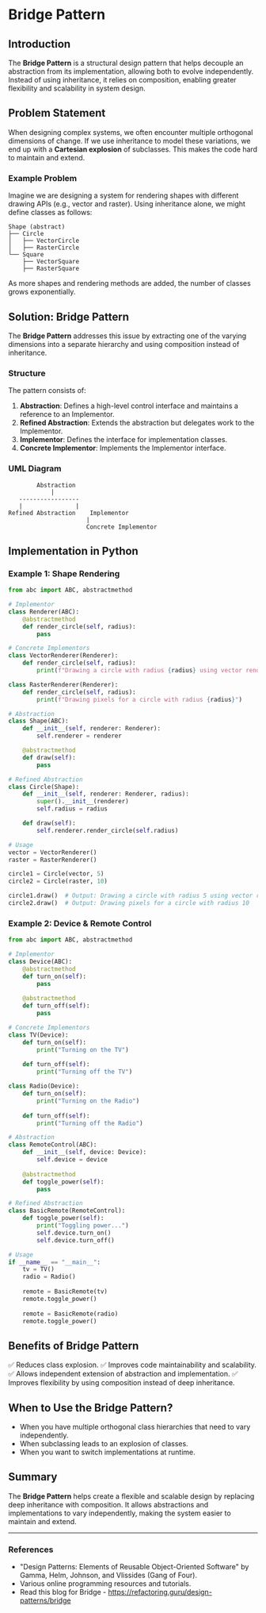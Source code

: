 # Bridge Pattern

## Introduction
The **Bridge Pattern** is a structural design pattern that helps decouple an abstraction from its implementation, allowing both to evolve independently. Instead of using inheritance, it relies on composition, enabling greater flexibility and scalability in system design.

## Problem Statement
When designing complex systems, we often encounter multiple orthogonal dimensions of change. If we use inheritance to model these variations, we end up with a **Cartesian explosion** of subclasses. This makes the code hard to maintain and extend.

### Example Problem
Imagine we are designing a system for rendering shapes with different drawing APIs (e.g., vector and raster). Using inheritance alone, we might define classes as follows:

```
Shape (abstract)
├── Circle
│   ├── VectorCircle
│   ├── RasterCircle
└── Square
    ├── VectorSquare
    ├── RasterSquare
```

As more shapes and rendering methods are added, the number of classes grows exponentially.

## Solution: Bridge Pattern
The **Bridge Pattern** addresses this issue by extracting one of the varying dimensions into a separate hierarchy and using composition instead of inheritance.

### Structure
The pattern consists of:
1. **Abstraction**: Defines a high-level control interface and maintains a reference to an Implementor.
2. **Refined Abstraction**: Extends the abstraction but delegates work to the Implementor.
3. **Implementor**: Defines the interface for implementation classes.
4. **Concrete Implementor**: Implements the Implementor interface.

### UML Diagram
```
        Abstraction
            |
   -----------------
   |               |
Refined Abstraction    Implementor
                      |
                      Concrete Implementor
```

## Implementation in Python

### Example 1: Shape Rendering
```python
from abc import ABC, abstractmethod

# Implementor
class Renderer(ABC):
    @abstractmethod
    def render_circle(self, radius):
        pass

# Concrete Implementors
class VectorRenderer(Renderer):
    def render_circle(self, radius):
        print(f"Drawing a circle with radius {radius} using vector rendering")

class RasterRenderer(Renderer):
    def render_circle(self, radius):
        print(f"Drawing pixels for a circle with radius {radius}")

# Abstraction
class Shape(ABC):
    def __init__(self, renderer: Renderer):
        self.renderer = renderer

    @abstractmethod
    def draw(self):
        pass

# Refined Abstraction
class Circle(Shape):
    def __init__(self, renderer: Renderer, radius):
        super().__init__(renderer)
        self.radius = radius

    def draw(self):
        self.renderer.render_circle(self.radius)

# Usage
vector = VectorRenderer()
raster = RasterRenderer()

circle1 = Circle(vector, 5)
circle2 = Circle(raster, 10)

circle1.draw()  # Output: Drawing a circle with radius 5 using vector rendering
circle2.draw()  # Output: Drawing pixels for a circle with radius 10
```

### Example 2: Device & Remote Control
```python
from abc import ABC, abstractmethod

# Implementor
class Device(ABC):
    @abstractmethod
    def turn_on(self):
        pass
    
    @abstractmethod
    def turn_off(self):
        pass

# Concrete Implementors
class TV(Device):
    def turn_on(self):
        print("Turning on the TV")
    
    def turn_off(self):
        print("Turning off the TV")

class Radio(Device):
    def turn_on(self):
        print("Turning on the Radio")
    
    def turn_off(self):
        print("Turning off the Radio")

# Abstraction
class RemoteControl(ABC):
    def __init__(self, device: Device):
        self.device = device
    
    @abstractmethod
    def toggle_power(self):
        pass

# Refined Abstraction
class BasicRemote(RemoteControl):
    def toggle_power(self):
        print("Toggling power...")
        self.device.turn_on()
        self.device.turn_off()

# Usage
if __name__ == "__main__":
    tv = TV()
    radio = Radio()
    
    remote = BasicRemote(tv)
    remote.toggle_power()
    
    remote = BasicRemote(radio)
    remote.toggle_power()
```

## Benefits of Bridge Pattern
✅ Reduces class explosion.
✅ Improves code maintainability and scalability.
✅ Allows independent extension of abstraction and implementation.
✅ Improves flexibility by using composition instead of deep inheritance.

## When to Use the Bridge Pattern?
- When you have multiple orthogonal class hierarchies that need to vary independently.
- When subclassing leads to an explosion of classes.
- When you want to switch implementations at runtime.

## Summary
The **Bridge Pattern** helps create a flexible and scalable design by replacing deep inheritance with composition. It allows abstractions and implementations to vary independently, making the system easier to maintain and extend.

---
### References
- "Design Patterns: Elements of Reusable Object-Oriented Software" by Gamma, Helm, Johnson, and Vlissides (Gang of Four).
- Various online programming resources and tutorials.
- Read this blog for Bridge - https://refactoring.guru/design-patterns/bridge
